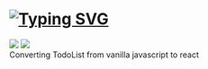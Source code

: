 # [![Typing SVG](https://readme-typing-svg.demolab.com?font=Fira+Code&size=24&pause=1000&width=435&lines=TodoList-React)](https://git.io/typing-svg)

<div>
<img src="https://img.shields.io/badge/javascript-F7DF1E?style=for-the-badge&logo=javascript&logoColor=black">
<img src="https://img.shields.io/badge/react-61DAFB?style=for-the-badge&logo=react&logoColor=black">
</div>
Converting TodoList from vanilla javascript to react
